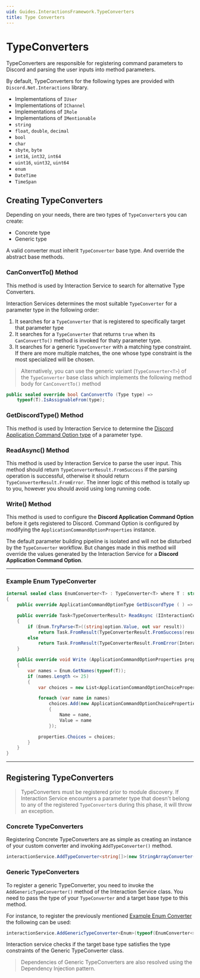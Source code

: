 ```yaml
---
uid: Guides.InteractionsFramework.TypeConverters
title: Type Converters
---
```


# TypeConverters

TypeConverters are responsible for registering command parameters to Discord and parsing the user inputs into method parameters.

By default, TypeConverters for the following types are provided with `Discord.Net.Interactions` library.

- Implementations of `IUser`
- Implementations of `IChannel`
- Implementations of `IRole`
- Implementations of `IMentionable`
- `string`
- `float`, `double`, `decimal`
- `bool`
- `char`
- `sbyte`, `byte`
- `int16`, `int32`, `int64`
- `uint16`, `uint32`, `uint64`
- `enum`
- `DateTime`
- `TimeSpan`

## Creating TypeConverters

Depending on your needs, there are two types of `TypeConverter`s you can create:

- Concrete type
- Generic type

A valid converter must inherit `TypeConverter` base type. And override the abstract base methods.

### CanConvertTo() Method

This method is used by Interaction Service to search for alternative Type Converters.

Interaction Services determines the most suitable `TypeConverter` for a parameter type in the following order:

1. It searches for a `TypeConverter` that is registered to specifically target that parameter type
2. It searches for a `TypeConverter` that returns `true` when its `CanConvertTo()` method is invoked for thaty parameter type.
3. It searches for a generic `TypeConverter` with a matching type constraint. If there are more multiple matches, the one whose type constraint is the most specialized will be chosen.

> Alternatively, you can use the generic variant (`TypeConverter<T>`) of the `TypeConverter` base class which implements the following method body for `CanConvertTo()` method

```csharp
public sealed override bool CanConvertTo (Type type) => 
    typeof(T).IsAssignableFrom(type);
```

### GetDiscordType() Method

This method is used by Interaction Service to determine the [Discord Application Command Option type](https://discord.com/developers/docs/interactions/application-commands#application-command-object-application-command-option-type) of a parameter type.

### ReadAsync() Method

This method is used by Interaction Service to parse the user input. This method should return `TypeConverterResult.FromSuccess` if the parsing operation is successful, otherwise it should return `TypeConverterResult.FromError`. The inner logic of this method is totally up to you, however you should avoid using long running code.

### Write() Method

This method is used to configure the **Discord Application Command Option** before it gets registered to Discord. Command Option is configured by modifying the `ApplicationCommandOptionProperties` instance.

The default parameter building pipeline is isolated and will not be disturbed by the `TypeConverter` workflow. But changes made in this method will override the values generated by the Interaction Service for a **Discord Application Command Option**.

---

### Example Enum TypeConverter

```csharp
internal sealed class EnumConverter<T> : TypeConverter<T> where T : struct, Enum
{
    public override ApplicationCommandOptionType GetDiscordType ( ) => ApplicationCommandOptionType.String;

    public override Task<TypeConverterResult> ReadAsync (IInteractionCommandContext context, SocketSlashCommandDataOption option, IServiceProvider services)
    {
        if (Enum.TryParse<T>((string)option.Value, out var result))
            return Task.FromResult(TypeConverterResult.FromSuccess(result));
        else
            return Task.FromResult(TypeConverterResult.FromError(InteractionCommandError.ConvertFailed, $"Value {option.Value} cannot be converted to {nameof(T)}"));
    }

    public override void Write (ApplicationCommandOptionProperties properties, IParameterInfo parameterInfo)
    {
        var names = Enum.GetNames(typeof(T));
        if (names.Length <= 25)
        {
            var choices = new List<ApplicationCommandOptionChoiceProperties>();

            foreach (var name in names)
                choices.Add(new ApplicationCommandOptionChoiceProperties
                {
                    Name = name,
                    Value = name
                });

            properties.Choices = choices;
        }
    }
}
```

---

## Registering TypeConverters

> TypeConverters must be registered prior to module discovery. If Interaction Service encounters a parameter type that doesn't belong to any of the  registered `TypeConverter`s during this phase, it will throw an exception.

### Concrete TypeConverters

Registering Concrete TypeConverters are as simple as creating an instance of your custom converter and invoking `AddTypeConverter()` method.

```csharp
interactionService.AddTypeConverter<string[]>(new StringArrayConverter());
```

### Generic TypeConverters

To register a generic TypeConverter, you need to invoke the `AddGenericTypeConverter()` method of the Interaction Service class. You need to pass the type of your `TypeConverter` and a target base type to this method.

For instance, to register the previously mentioned [Example Enum Converter](#example-enum-converter) the following can be used:

```csharp
interactionService.AddGenericTypeConverter<Enum>(typeof(EnumConverter<>));
```

Interaction service checks if the target base type satisfies the type constraints of the Generic TypeConverter class.

> Dependencies of Generic TypeConverters are also resolved using the Dependency Injection pattern.
